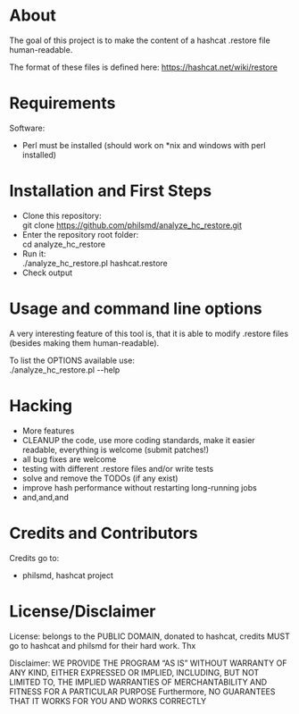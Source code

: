 # About

The goal of this project is to make the content of a hashcat .restore file human-readable.  
  
The format of these files is defined here: https://hashcat.net/wiki/restore

# Requirements

Software:  
- Perl must be installed (should work on *nix and windows with perl installed)


# Installation and First Steps

* Clone this repository:  
    git clone https://github.com/philsmd/analyze_hc_restore.git  
* Enter the repository root folder:  
    cd analyze_hc_restore
* Run it:  
    ./analyze_hc_restore.pl hashcat.restore
* Check output

# Usage and command line options

A very interesting feature of this tool is, that it is able to modify .restore files (besides making them human-readable).  
  
To list the OPTIONS available use:  
    ./analyze_hc_restore.pl --help

# Hacking

* More features
* CLEANUP the code, use more coding standards, make it easier readable, everything is welcome (submit patches!)
* all bug fixes are welcome
* testing with different .restore files and/or write tests
* solve and remove the TODOs (if any exist)
* improve hash performance without restarting long-running jobs
* and,and,and

# Credits and Contributors 
Credits go to:  
  
* philsmd, hashcat project

# License/Disclaimer

License: belongs to the PUBLIC DOMAIN, donated to hashcat, credits MUST go to hashcat and philsmd for their hard work. Thx  
  
Disclaimer: WE PROVIDE THE PROGRAM “AS IS” WITHOUT WARRANTY OF ANY KIND, EITHER EXPRESSED OR IMPLIED, INCLUDING, BUT NOT LIMITED TO, THE IMPLIED WARRANTIES OF MERCHANTABILITY AND FITNESS FOR A PARTICULAR PURPOSE Furthermore, NO GUARANTEES THAT IT WORKS FOR YOU AND WORKS CORRECTLY
